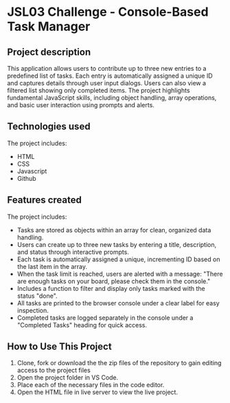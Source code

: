 # JSL03 Challenge - Console-Based Task Manager

## Project description

This application allows users to contribute up to three new entries to a predefined list of tasks. Each entry is automatically assigned a unique ID and captures details through user input dialogs. Users can also view a filtered list showing only completed items. The project highlights fundamental JavaScript skills, including object handling, array operations, and basic user interaction using prompts and alerts.

## Technologies used

The project includes:

- HTML
- CSS
- Javascript
- Github

## Features created

The project includes:

- Tasks are stored as objects within an array for clean, organized data handling.
- Users can create up to three new tasks by entering a title, description, and status through interactive prompts.
- Each task is automatically assigned a unique, incrementing ID based on the last item in the array.
- When the task limit is reached, users are alerted with a message: "There are enough tasks on your board, please check them in the console."
- Includes a function to filter and display only tasks marked with the status "done".
- All tasks are printed to the browser console under a clear label for easy inspection.
- Completed tasks are logged separately in the console under a "Completed Tasks" heading for quick access.

## How to Use This Project

1. Clone, fork or download the the zip files of the repository to gain editing access to the project files
2. Open the project folder in VS Code.
3. Place each of the necessary files in the code editor.
4. Open the HTML file in live server to view the live project.
